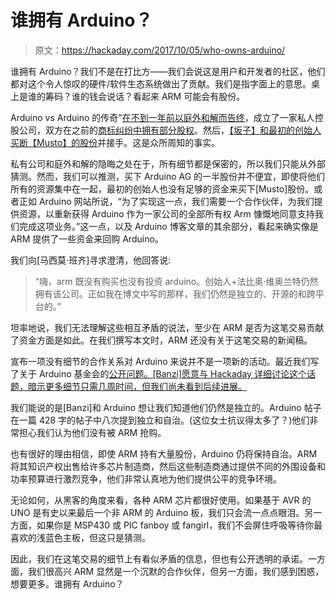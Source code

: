 # 谁拥有 Arduino？

> 原文：<https://hackaday.com/2017/10/05/who-owns-arduino/>

谁拥有 Arduino？我们不是在打比方——我们会说这是用户和开发者的社区，他们都对这个令人惊叹的硬件/软件生态系统做出了贡献。我们是指字面上的意思。桌上是谁的筹码？谁的钱会说话？看起来 ARM 可能会有股份。

Arduino vs Arduino 的传奇"[在不到一年前以庭外和解而告终](https://hackaday.com/2016/10/01/arduino-vs-arduino-arduino-won/)，成立了一家私人控股公司，双方在之前的[商标纠纷中拥有部分股权](https://hackaday.com/2015/03/12/arduino-v-arduino-part-ii/)。然后，[【坂子】和最初的创始人买断【Musto】的股份](https://hackaday.com/2017/07/28/arduino-vs-arduino-musto-out-banzi-in/)并接手。这是众所周知的事实。

私有公司和庭外和解的隐晦之处在于，所有细节都是保密的，所以我们只能从外部猜测。然而，我们可以推测，买下 Arduino AG 的一半股份并不便宜，即使将他们所有的资源集中在一起，最初的创始人也没有足够的资金来买下[Musto]股份。或者正如 Arduino 网站所说，“为了实现这一点，我们需要一个合作伙伴，为我们提供资源，以重新获得 Arduino 作为一家公司的全部所有权 Arm 慷慨地同意支持我们完成这项业务。”这一点，以及 Arduino 博客文章的其余部分，看起来确实像是 ARM 提供了一些资金来回购 Arduino。

我们向[马西莫·班齐]寻求澄清，他回答说:

> “嗨，arm 既没有购买也没有投资 arduino。创始人+法比奥·维奥兰特仍然拥有该公司。正如我在博文中写的那样，我们仍然是独立的、开源的和跨平台的。”

坦率地说，我们无法理解这些相互矛盾的说法，至少在 ARM 是否为这笔交易贡献了资金方面是如此。在我们撰写本文时，ARM 还没有关于这笔交易的新闻稿。

宣布一项没有细节的合作关系对 Arduino 来说并不是一项新的活动。最近我们写了关于 Arduino 基金会的[公开问题。[Banzi]愿意与 Hackaday 详细讨论这个话题，暗示更多细节只需几周时间，但我们尚未看到后续进展。](http://hackaday.com/2017/06/19/the-arduino-foundation-whats-up/)

我们能说的是[Banzi]和 Arduino 想让我们知道他们仍然是独立的。Arduino 帖子在一篇 428 字的帖子中八次提到独立和自治。(这位女士抗议得太多了？)他们非常担心我们认为他们没有被 ARM 抢购。

也有很好的理由相信，即使 ARM 持有大量股份，Arduino 仍将保持自治。ARM 将其知识产权出售给许多芯片制造商，然后这些制造商通过提供不同的外围设备和功率预算进行激烈竞争，他们非常认真地为他们提供公平的竞争环境。

无论如何，从黑客的角度来看，各种 ARM 芯片都很好使用。如果基于 AVR 的 UNO 是有史以来最后一个非 ARM 的 Arduino 板，我们只会流一点点眼泪。另一方面，如果你是 MSP430 或 PIC fanboy 或 fangirl，我们不会屏住呼吸等待你最喜欢的浅蓝色主板，但这只是猜测。

因此，我们在这笔交易的细节上有看似矛盾的信息，但也有公开透明的承诺。一方面，我们很高兴 ARM 显然是一个沉默的合作伙伴，但另一方面，我们感到困惑，想要更多。谁拥有 Arduino？